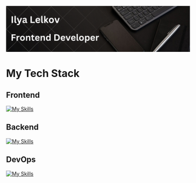 <div id="header" align="center">
  <img src="./banner/banner.png"/>
</div>

# My Tech Stack

## Frontend

[![My Skills](https://skillicons.dev/icons?i=react,js,ts,redux,html,css,sass,vite,webpack,webstorm&perline=10)](https://skillicons.dev)
## Backend
[![My Skills](https://skillicons.dev/icons?i=nodejs,mongodb,express&perline=10)](https://skillicons.dev)
## DevOps
[![My Skills](https://skillicons.dev/icons?i=git,github,docker,linux&perline=10)](https://skillicons.dev)



